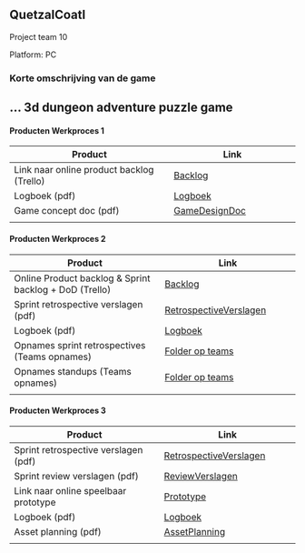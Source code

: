 ## QuetzalCoatl
Project team 10 

Platform: PC


### Korte omschrijving van de game
...
3d dungeon adventure puzzle game
---
#### Producten Werkproces 1
| Product  | Link |
| ------ |  ------ |
| Link naar online product backlog (Trello) | [Backlog]
| Logboek (pdf)                             | [Logboek]
| Game concept doc (pdf)                    | [GameDesignDoc]
|<img width=500/>|<img width=300/>|
   
#### Producten Werkproces 2
| Product  | Link |
| ------ |  ------ |
| Online Product backlog & Sprint backlog + DoD (Trello)    | [Backlog]
| Sprint retrospective verslagen (pdf)                      | [RetrospectiveVerslagen]
| Logboek (pdf)                                             | [Logboek]
| Opnames sprint retrospectives (Teams opnames)             | [Folder op teams]
| Opnames standups (Teams opnames)                          | [Folder op teams]
|<img width=500/>|<img width=300/>|
   
#### Producten Werkproces 3
| Product  | Link |
| ------ |  ------ |
| Sprint retrospective verslagen (pdf)  | [RetrospectiveVerslagen]
| Sprint review verslagen (pdf)         | [ReviewVerslagen]
| Link naar online speelbaar prototype  | [Prototype]
| Logboek (pdf)                         | [Logboek]
| Asset planning (pdf)                  | [AssetPlanning]
|<img width=500/>|<img width=300/>|

   [Backlog]: <https://trello.com/b/DYtCtcJn/mythe>
   [Logboek]: <https://docs.google.com/spreadsheets/d/1j5_-He-nGVkk430l2fuwozJAw9vJH3pCHlNGn35C4I4/edit?usp=sharing>
   [GameDesignDoc]: <https://github.com/BerendWeij/agp_inlever_template/blob/master/producten/GameDesignDoc.pdf>
   [RetrospectiveVerslagen]: <https://github.com/BerendWeij/agp_inlever_template/blob/master/producten/RetrospectiveVerslagen.pdf>
   [ReviewVerslagen]: <https://github.com/BerendWeij/agp_inlever_template/blob/master/producten/ReviewVerslagen.pdf>
   [Prototype]: <https://www.mijnmytheprototype.nl>
   [Folder op teams]: <https://teams.microsoft.com/_#/files/Team%2010?threadId=19%3Add6f9fa16070485aab91ba70d8a320ce%40thread.tacv2&ctx=channel&context=Team%252010&rootfolder=%252Fteams%252FMytheGDGA1920-Team10%252FGedeelde%2520documenten%252FTeam%252010>
   [AssetPlanning]: <https://github.com/BerendWeij/agp_inlever_template/blob/master/producten/AssetPlanning.pdf>
   